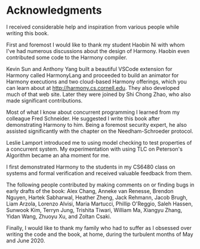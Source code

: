 
# Acknowledgments 

I received considerable help and inspiration from various people while
writing this book.

First and foremost I would like to thank my student Haobin Ni with whom
I've had numerous discussions about the design of Harmony. Haobin even
contributed some code to the Harmony compiler.

Kevin Sun and Anthony Yang built a beautiful VSCode extension for
Harmony called HarmonyLang and proceeded to build an animator for
Harmony executions and two cloud-based Harmony offerings, which you can
learn about at <http://harmony.cs.cornell.edu>. They also developed much
of that web site. Later they were joined by Shi Chong Zhao, who also
made significant contributions.

Most of what I know about concurrent programming I learned from my
colleague Fred Schneider. He suggested I write this book after
demonstrating Harmony to him. Being a foremost security expert, he also
assisted significantly with the chapter on the Needham-Schroeder
protocol.

Leslie Lamport introduced me to using model checking to test properties
of a concurrent system. My experimentation with using TLC on Peterson's
Algorithm became an aha moment for me.

I first demonstrated Harmony to the students in my CS6480 class on
systems and formal verification and received valuable feedback from
them.

The following people contributed by making comments on or finding bugs
in early drafts of the book: Alex Chang, Anneke van Renesse, Brendon
Nguyen, Hartek Sabharwal, Heather Zheng, Jack Rehmann, Jacob Brugh, Liam
Arzola, Lorenzo Alvisi, Maria Martucci, Phillip O'Reggio, Saleh Hassen,
Sunwook Kim, Terryn Jung, Trishita Tiwari, William Ma, Xiangyu Zhang,
Yidan Wang, Zhuoyu Xu, and Zoltan Csaki.

Finally, I would like to thank my family who had to suffer as I obsessed
over writing the code and the book, at home, during the turbulent months
of May and June 2020.

[^1]: Actually, Harmony still complains, this time about a *data race*,
    about which you will learn in [Chapter 4](harmonymachine.md).

[^2]: Currently, another thread register contains thread-local data. We
    do not use it (yet) in this book.

[^3]: A bound lock is a restricted version of a *counting* semaphore.